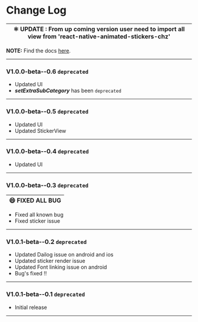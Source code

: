 # Change Log



|⚛ **UPDATE** : From up coming  version user need to import all view from 'react-native-animated-stickers-chz'|
| --- |



**NOTE:**
Find the docs [here](/README.md).

</div>

------

### V1.0.0-beta--0.6  `deprecated`
- Updated UI
- ***setExtraSubCategory*** has been `deprecated`

---------

### V1.0.0-beta--0.5  `deprecated`

- Updated UI
- Updated StickerView

------------

### V1.0.0-beta--0.4  `deprecated`

- Updated UI

-------------

### V1.0.0-beta--0.3  `deprecated`

| 😄 **FIXED ALL BUG** |
| --- |

- Fixed all known bug
- Fixed sticker issue

-------------

### V1.0.1-beta--0.2  `deprecated`

- Updated Dailog issue on android and ios
- Updated sticker render issue
- Updated Font linking issue on android 
- Bug's fixed !!

--------------

### V1.0.1-beta--0.1  `deprecated`

- Initial release

----------------------------------------------------------------
